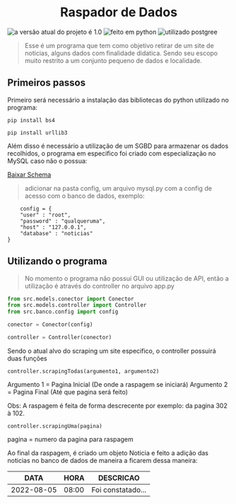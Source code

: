 <h1 style="text-align: center;">Raspador de Dados</h1>

![a versão atual do projeto é 1.0](https://img.shields.io/badge/Versão-1.0-279)
![feito em python](https://img.shields.io/badge/Linguagem-Python-321)
![utilizado postgree](https://img.shields.io/badge/SGBD-PostgreSQL-244)

> Esse é um programa que tem como objetivo retirar de um site de noticias, alguns dados com finalidade didatica. Sendo seu escopo muito restrito a um conjunto pequeno de dados e localidade.

<h2>Primeiros passos</h2>

Primeiro será necessário a instalação das bibliotecas do python utilizado no programa:

```pip install bs4```

```pip install urllib3```

Além disso é necessário a utilização de um SGBD para armazenar os dados recolhidos, o programa em especifico foi criado com especialização no MySQL caso não o possua:


[Baixar Schema](https://drive.google.com/file/d/1uS8QgsvJmK_qcSgdoWqDV3IomUJxpRdm/view?usp=sharing)

> adicionar na pasta config, um arquivo mysql.py com a config de acesso com o banco de dados, exemplo:

```
    config = {
    "user" : "root",
    "password" : "qualqueruma",
    "host" : "127.0.0.1",
    "database" : "noticias"
}
```

<h2>Utilizando o programa</h2>

> No momento o programa não possuí GUI ou utilização de API, então a utilização é através do controller no arquivo app.py

~~~python 
from src.models.conector import Conector
from src.models.controller import Controller
from src.banco.config import config

conector = Conector(config)

controller = Controller(conector)
~~~

Sendo o atual alvo do scraping um site especifico, o controller possuirá duas funções


`controller.scrapingTodas(argumento1, argumento2)`

Argumento 1 = Pagina Inicial (De onde a raspagem se iniciará)
Argumento 2 = Pagina Final (Até que pagina será feito)

Obs: A raspagem é feita de forma descrecente por exemplo: da pagina 302 à 102.

`controller.scrapingUma(pagina)`

pagina = numero da pagina para raspagem

Ao final da raspagem, é criado um objeto Noticia e feito a adição das noticias no banco de dados de maneira a ficarem dessa maneira:

DATA | HORA | DESCRICAO
---- | ---- | --------
2022-08-05 | 08:00 | Foi constatado...